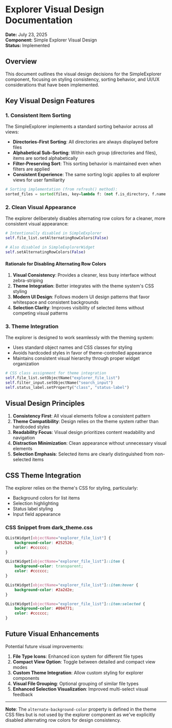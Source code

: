 # Explorer Visual Design Documentation

**Date:** July 23, 2025  
**Component:** Simple Explorer Visual Design  
**Status:** Implemented

## Overview

This document outlines the visual design decisions for the SimpleExplorer component, focusing on styling consistency, sorting behavior, and UI/UX considerations that have been implemented.

## Key Visual Design Features

### 1. **Consistent Item Sorting**

The SimpleExplorer implements a standard sorting behavior across all views:

- **Directories-First Sorting**: All directories are always displayed before files
- **Alphabetical Sub-Sorting**: Within each group (directories and files), items are sorted alphabetically
- **Filter-Preserving Sort**: This sorting behavior is maintained even when filters are applied
- **Consistent Experience**: The same sorting logic applies to all explorer views for user familiarity

```python
# Sorting implementation (from refresh() method):
sorted_files = sorted(files, key=lambda f: (not f.is_directory, f.name.lower()))
```

### 2. **Clean Visual Appearance**

The explorer deliberately disables alternating row colors for a cleaner, more consistent visual appearance:

```python
# Intentionally disabled in SimpleExplorer
self.file_list.setAlternatingRowColors(False)

# Also disabled in SimpleExplorerWidget
self.setAlternatingRowColors(False)
```

#### Rationale for Disabling Alternating Row Colors

1. **Visual Consistency**: Provides a cleaner, less busy interface without zebra-striping
2. **Theme Integration**: Better integrates with the theme system's CSS styling
3. **Modern UI Design**: Follows modern UI design patterns that favor whitespace and consistent backgrounds
4. **Selection Clarity**: Improves visibility of selected items without competing visual patterns

### 3. **Theme Integration**

The explorer is designed to work seamlessly with the theming system:

- Uses standard object names and CSS classes for styling
- Avoids hardcoded styles in favor of theme-controlled appearance
- Maintains consistent visual hierarchy through proper widget organization

```python
# CSS class assignment for theme integration
self.file_list.setObjectName("explorer_file_list")
self.filter_input.setObjectName("search_input")
self.status_label.setProperty("class", "status-label")
```

## Visual Design Principles

1. **Consistency First**: All visual elements follow a consistent pattern
2. **Theme Compatibility**: Design relies on the theme system rather than hardcoded styles
3. **Readability Focus**: Visual design prioritizes content readability and navigation
4. **Distraction Minimization**: Clean appearance without unnecessary visual elements
5. **Selection Emphasis**: Selected items are clearly distinguished from non-selected items

## CSS Theme Integration

The explorer relies on the theme's CSS for styling, particularly:

- Background colors for list items
- Selection highlighting
- Status label styling
- Input field appearance

### CSS Snippet from dark_theme.css

```css
QListWidget[objectName="explorer_file_list"] {
    background-color: #252526;
    color: #cccccc;
}

QListWidget[objectName="explorer_file_list"]::item {
    background-color: transparent;
    color: #cccccc;
}

QListWidget[objectName="explorer_file_list"]::item:hover {
    background-color: #2a2d2e;
}

QListWidget[objectName="explorer_file_list"]::item:selected {
    background-color: #094771;
    color: #cccccc;
}
```

## Future Visual Enhancements

Potential future visual improvements:

1. **File Type Icons**: Enhanced icon system for different file types
2. **Compact View Option**: Toggle between detailed and compact view modes
3. **Custom Theme Integration**: Allow custom styling for explorer components
4. **Visual File Grouping**: Optional grouping of similar file types
5. **Enhanced Selection Visualization**: Improved multi-select visual feedback

---

**Note**: The `alternate-background-color` property is defined in the theme CSS files but is not used by the explorer component as we've explicitly disabled alternating row colors for design consistency.
